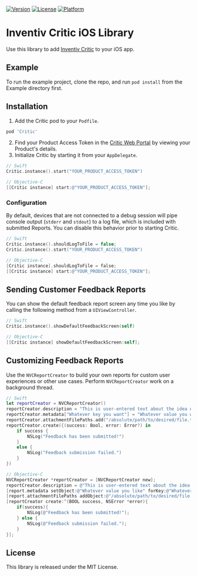 [![Version](https://img.shields.io/cocoapods/v/Critic.svg?style=flat)](http://cocoapods.org/pods/Critic)
[![License](https://img.shields.io/cocoapods/l/Critic.svg?style=flat)](http://cocoapods.org/pods/Critic)
[![Platform](https://img.shields.io/cocoapods/p/Critic.svg?style=flat)](http://cocoapods.org/pods/Critic)

# Inventiv Critic iOS Library

Use this library to add [Inventiv Critic](https://inventiv.io/critic/) to your iOS app.

## Example

To run the example project, clone the repo, and run `pod install` from the Example directory first.

## Installation

1. Add the Critic pod to your `Podfile`.
```ruby
pod 'Critic'
```
2. Find your Product Access Token in the [Critic Web Portal](https://critic.inventiv.io/products) by viewing your Product's details.
3. Initialize Critic by starting it from your `AppDelegate`.
```swift
// Swift
Critic.instance().start("YOUR_PRODUCT_ACCESS_TOKEN")
```

```objective-c
// Objective-C
[[Critic instance] start:@"YOUR_PRODUCT_ACCESS_TOKEN"];
```
### Configuration

By default, devices that are not connected to a debug session will pipe console output (`stderr` and `stdout`) to a log file, which is 
included with submitted Reports. You can disable this behavior prior to starting Critic.
```swift
// Swift
Critic.instance().shouldLogToFile = false;
Critic.instance().start("YOUR_PRODUCT_ACCESS_TOKEN")
```

```objective-c
// Objective-C
[Critic instance].shouldLogToFile = false;
[[Critic instance] start:@"YOUR_PRODUCT_ACCESS_TOKEN"];
```

## Sending Customer Feedback Reports

You can show the default feedback report screen any time you like by calling the following method from a `UIViewController`.
```swift
// Swift
Critic.instance().showDefaultFeedbackScreen(self)
```

```objective-c
// Objective-C
[[Critic instance] showDefaultFeedbackScreen:self];
```

## Customizing Feedback Reports

Use the `NVCReportCreator` to build your own reports for custom user experiences or other use cases. Perform `NVCReportCreator` work on a background thread.
```swift
// Swift
let reportCreator = NVCReportCreator()
reportCreator.description = "This is user-entered text about the idea or experience they wish to report."
reportCreator.metadata["Whatever key you want"] = "Whatever value you want"
reportCreator.attachmentFilePaths.add("/absolute/path/to/desired/file.txt")
reportCreator.create({(success: Bool, error: Error?) in
    if success {
        NSLog("Feedback has been submitted!")
    }
    else {
        NSLog("Feedback submission failed.")
    }
})
```

```objective-c
// Objective-C
NVCReportCreator *reportCreator = [NVCReportCreator new];
reportCreator.description = @"This is user-entered text about the idea or experience they wish to report.";
[report.metadata setObject:@"Whatever value you like" forKey:@"Whatever key you want"];
[report.attachmentFilePaths addObject:@"/absolute/path/to/desired/file.txt"];
[reportCreator create:^(BOOL success, NSError *error){
    if(success){
        NSLog(@"Feedback has been submitted!");
    } else {
        NSLog(@"Feedback submission failed.");
    }
}];
```

## License

This library is released under the MIT License.
